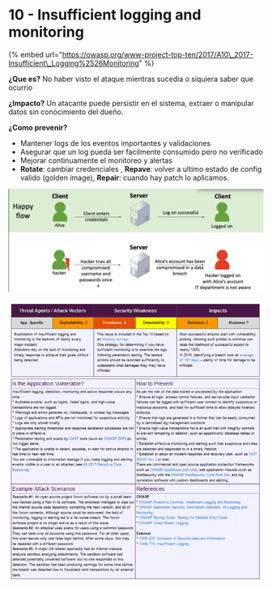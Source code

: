 # 10 - Insufficient logging and monitoring

{% embed url="https://owasp.org/www-project-top-ten/2017/A10\_2017-Insufficient\_Logging%2526Monitoring" %}

**¿Que es?** No haber visto el ataque mientras sucedia o siquiera saber que ocurrio

**¿Impacto?** Un atacante puede persistir en el sistema, extraer o manipular datos sin conocimiento del dueño. 

**¿Como prevenir?**

* Mantener logs de los eventos importantes y validaciones
* Asegurar que un log pueda ser facilmente consumido pero no verificado
* Mejorar continuamente el monitoreo y alertas
* **Rotate**: cambiar credenciales , **Repave**: volver a ultimo estado de config valido \(golden image\), **Repair**: cuando hay patch lo aplicamos.

![](../../../.gitbook/assets/imagen%20%28439%29.png)

![](../../../.gitbook/assets/imagen%20%28443%29.png)

